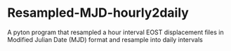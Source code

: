 # Resampled-MJD-hourly2daily
A pyton program that resampled a hour interval EOST displacement files in Modified Julian Date (MJD) format and resample into daily intervals
